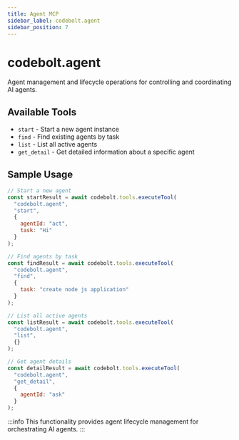 ```yaml
---
title: Agent MCP
sidebar_label: codebolt.agent
sidebar_position: 7
---
```


# codebolt.agent

Agent management and lifecycle operations for controlling and coordinating AI agents.

## Available Tools

- `start` - Start a new agent instance
- `find` - Find existing agents by task
- `list` - List all active agents
- `get_detail` - Get detailed information about a specific agent

## Sample Usage

```javascript
// Start a new agent
const startResult = await codebolt.tools.executeTool(
  "codebolt.agent",
  "start",
  { 
    agentId: "act",
    task: "Hi"
  }
);

// Find agents by task
const findResult = await codebolt.tools.executeTool(
  "codebolt.agent",
  "find",
  { 
    task: "create node js application"
  }
);

// List all active agents
const listResult = await codebolt.tools.executeTool(
  "codebolt.agent",
  "list",
  {}
);

// Get agent details
const detailResult = await codebolt.tools.executeTool(
  "codebolt.agent",
  "get_detail",
  { 
    agentId: "ask"
  }
);
```

:::info
This functionality provides agent lifecycle management for orchestrating AI agents.
::: 
